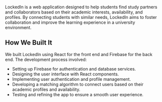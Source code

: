 LockedIn is a web application designed to help students find study partners and collaborators based on their academic interests, availability, and profiles. By connecting students with similar needs, LockedIn aims to foster collaboration and improve the learning experience in a university environment.

## How We Built It
We built LockedIn using React for the front end and Firebase for the back end. The development process involved:

- Setting up Firebase for authentication and database services.
- Designing the user interface with React components.
- Implementing user authentication and profile management.
- Developing a matching algorithm to connect users based on their academic profiles and availability.
- Testing and refining the app to ensure a smooth user experience.
